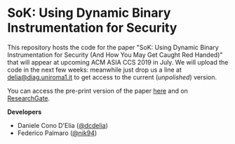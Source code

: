 # SoK: Using Dynamic Binary Instrumentation for Security
This repository hosts the code for the paper "SoK: Using Dynamic Binary Instrumentation for Security (And How You May Get Caught Red Handed)" that will appear at upcoming ACM ASIA CCS 2019 in July. We will upload the code in the next few weeks: meanwhile just drop us a line at delia@diag.uniroma1.it to get access to the current (_unpolished_) version.

You can access the pre-print version of the paper [here](https://www.diag.uniroma1.it/~delia/papers/asiaccs2019.pdf) and on [ResearchGate](https://www.researchgate.net/publication/332849052_SoK_Using_Dynamic_Binary_Instrumentation_for_Security_And_How_You_May_Get_Caught_Red_Handed).

**Developers**
* Daniele Cono D'Elia ([@dcdelia](https://github.com/dcdelia))
* Federico Palmaro ([@nik94](https://github.com/nik94))
